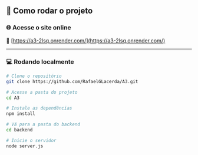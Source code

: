 ## 🚀 Como rodar o projeto

### 🌐 Acesse o site online
🔗 [https://a3-2lsq.onrender.com/](https://a3-2lsq.onrender.com/)

---

### 💻 Rodando localmente

```bash
# Clone o repositório
git clone https://github.com/RafaelGLacerda/A3.git

# Acesse a pasta do projeto
cd A3

# Instale as dependências
npm install

# Vá para a pasta do backend
cd backend

# Inicie o servidor
node server.js
